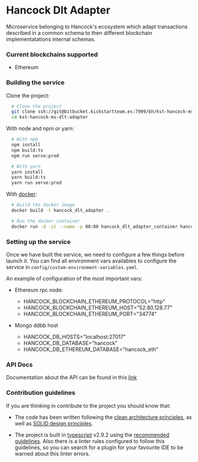 # Hancock Dlt Adapter

Microservice belonging to Hancock's ecosystem which adapt transactions described in a common schema
to then different blockchain implementatations internal schemas.

### Current blockchains supported

* Ethereum

### Building the service

Clone the project:
```bash
  # Clone the project 
  git clone ssh://git@bitbucket.kickstartteam.es:7999/bh/kst-hancock-ms-dlt-adapter.git
  cd kst-hancock-ms-dlt-adapter
```

With node and npm or yarn:
```bash
  # With npm
  npm install
  npm build:ts
  npm run serve:prod

  # With yarn
  yarn install
  yarn build:ts
  yarn run serve:prod
```

With [docker](https://www.docker.com/):
```bash
  # Build the docker image
  docker build -t hancock_dlt_adapter .

  # Run the docker container
  docker run -d -it --name -p 80:80 hancock_dlt_adapter_container hancock_dlt_adapter
```

### Setting up the service

Once we have built the service, we need to configure a few things before launch it. You can find all environment vars 
availables to configure the service in `config/custom-environment-variables.yaml`.

An example of configuration of the most important vars: 
- Ethereum rpc node:
  - HANCOCK_BLOCKCHAIN_ETHEREUM_PROTOCOL="http"
  - HANCOCK_BLOCKCHAIN_ETHEREUM_HOST="52.80.128.77"
  - HANCOCK_BLOCKCHAIN_ETHEREUM_PORT="34774"

- Mongo ddbb host
  - HANCOCK_DB_HOSTS="localhost:27017"
  - HANCOCK_DB_DATABASE="hancock"
  - HANCOCK_DB_ETHEREUM_DATABASE="hancock_eth"

### API Docs

Documentation about the API can be found in this [link](https://docs.kickstartteam.es/blockchainhub/kst-hancock-ms-dlt-adapter/docs/api.html)

### Contribution guidelines

If you are thinking in contribute to the project you should know that:

- The code has been written following the [clean architecture principles](https://8thlight.com/blog/uncle-bob/2012/08/13/the-clean-architecture.html), as well as [SOLID design principles](https://es.wikipedia.org/wiki/SOLID).

- The project is built in [typescript](https://www.typescriptlang.org/) v2.9.2 using the [recommended guidelines](https://github.com/palantir/tslint/blob/master/src/configs/recommended.ts). Also there is a linter rules configured to follow this guidelines, so you can search for a plugin for your favourite IDE to be warned about this linter errors.
